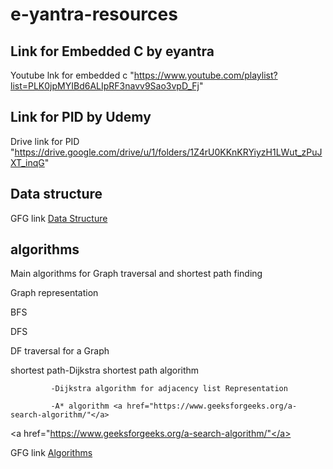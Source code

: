 # e-yantra-resources
## Link for Embedded C by eyantra

Youtube lnk for embedded c "https://www.youtube.com/playlist?list=PLK0jpMYIBd6ALIpRF3navv9Sao3vpD_Fj" </a>

## Link for PID by Udemy

Drive link for PID "https://drive.google.com/drive/u/1/folders/1Z4rU0KKnKRYiyzH1LWut_zPuJXT_inqG" </a>

## Data structure

GFG link <a href="https://www.geeksforgeeks.org/data-structures/">Data Structure</a>

## algorithms
Main algorithms for Graph traversal and shortest path finding</a>

Graph representation</a>

BFS</a>

DFS</a>

DF traversal for a Graph</a>

shortest path-Dijkstra shortest path algorithm </a>
             
             -Dijkstra algorithm for adjacency list Representation
             
             -A* algorithm <a href="https://www.geeksforgeeks.org/a-search-algorithm/"</a>

<a href="https://www.geeksforgeeks.org/a-search-algorithm/"</a>

GFG link <a href="https://www.geeksforgeeks.org/fundamentals-of-algorithms/" >Algorithms</a>
